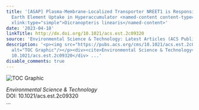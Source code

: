 ```yaml
---
title: '[ASAP] Plasma-Membrane-Localized Transporter NREET1 is Responsible for Rare
  Earth Element Uptake in Hyperaccumulator <named-content content-type="genus-species"
  xlink:type="simple">Dicranopteris linearis</named-content>'
date: '2023-04-18'
linkTitle: http://dx.doi.org/10.1021/acs.est.2c09320
source: 'Environmental Science & Technology: Latest Articles (ACS Publications)'
description: '<p><img src="https://pubs.acs.org/cms/10.1021/acs.est.2c09320/asset/images/medium/es2c09320_0007.gif"
  alt="TOC Graphic"/></p><div><cite>Environmental Science & Technology</cite></div><div>DOI:
  10.1021/acs.est.2c09320</div> ...'
disable_comments: true
---
```

<p><img src="https://pubs.acs.org/cms/10.1021/acs.est.2c09320/asset/images/medium/es2c09320_0007.gif" alt="TOC Graphic"/></p><div><cite>Environmental Science & Technology</cite></div><div>DOI: 10.1021/acs.est.2c09320</div> ...